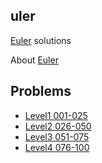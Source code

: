 ## uler
[Euler](https://projecteuler.net/archives) solutions  

About [Euler](https://projecteuler.net/about)

## Problems
- [Level1 001-025](level1/)
- [Level2 026-050](level2/)
- [Level3 051-075](level3/)
- [Level4 076-100](level4/)
